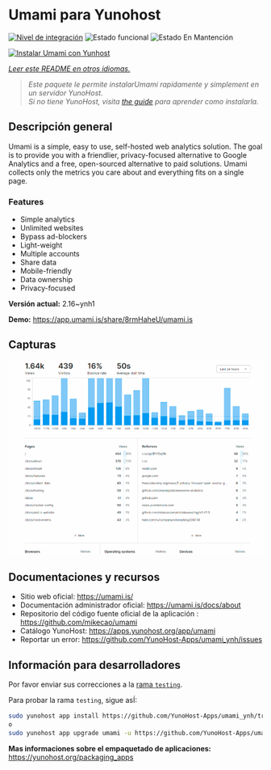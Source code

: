 <!--
Este archivo README esta generado automaticamente<https://github.com/YunoHost/apps/tree/master/tools/readme_generator>
No se debe editar a mano.
-->

# Umami para Yunohost

[![Nivel de integración](https://apps.yunohost.org/badge/integration/umami)](https://ci-apps.yunohost.org/ci/apps/umami/)
![Estado funcional](https://apps.yunohost.org/badge/state/umami)
![Estado En Mantención](https://apps.yunohost.org/badge/maintained/umami)

[![Instalar Umami con Yunhost](https://install-app.yunohost.org/install-with-yunohost.svg)](https://install-app.yunohost.org/?app=umami)

*[Leer este README en otros idiomas.](./ALL_README.md)*

> *Este paquete le permite instalarUmami rapidamente y simplement en un servidor YunoHost.*  
> *Si no tiene YunoHost, visita [the guide](https://yunohost.org/install) para aprender como instalarla.*

## Descripción general

Umami is a simple, easy to use, self-hosted web analytics solution. The goal is to provide you with a friendlier, privacy-focused alternative to Google Analytics and a free, open-sourced alternative to paid solutions. Umami collects only the metrics you care about and everything fits on a single page. 

### Features

- Simple analytics
- Unlimited websites
- Bypass ad-blockers
- Light-weight
- Multiple accounts
- Share data
- Mobile-friendly
- Data ownership
- Privacy-focused


**Versión actual:** 2.16~ynh1

**Demo:** <https://app.umami.is/share/8rmHaheU/umami.is>

## Capturas

![Captura de Umami](./doc/screenshots/dark.png)

## Documentaciones y recursos

- Sitio web oficial: <https://umami.is/>
- Documentación administrador oficial: <https://umami.is/docs/about>
- Repositorio del código fuente oficial de la aplicación : <https://github.com/mikecao/umami>
- Catálogo YunoHost: <https://apps.yunohost.org/app/umami>
- Reportar un error: <https://github.com/YunoHost-Apps/umami_ynh/issues>

## Información para desarrolladores

Por favor enviar sus correcciones a la [rama `testing`](https://github.com/YunoHost-Apps/umami_ynh/tree/testing).

Para probar la rama `testing`, sigue asÍ:

```bash
sudo yunohost app install https://github.com/YunoHost-Apps/umami_ynh/tree/testing --debug
o
sudo yunohost app upgrade umami -u https://github.com/YunoHost-Apps/umami_ynh/tree/testing --debug
```

**Mas informaciones sobre el empaquetado de aplicaciones:** <https://yunohost.org/packaging_apps>
